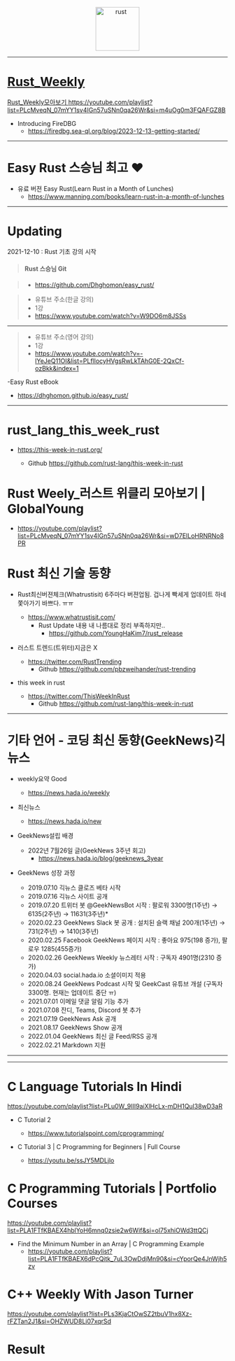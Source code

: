<p align="center">
  <a href="https://www.rust-lang.org/"><img alt="rust" width="100px" src="https://user-images.githubusercontent.com/67513038/213436632-820a1675-98d9-4626-979d-be63c60cdcb7.png" /> 
  
</p>

<hr>

# Rust_Weekly

Rust_Weekly모아보기 https://youtube.com/playlist?list=PLcMveqN_07mYY1sv4IGn57uSNn0qa26Wr&si=m4uOg0m3FQAFGZ8B

- Introducing FireDBG
  - https://firedbg.sea-ql.org/blog/2023-12-13-getting-started/

<hr>

# Easy Rust 스승님 최고  ❤️

- 유료 버젼 Easy Rust(Learn Rust in a Month of Lunches)
  - https://www.manning.com/books/learn-rust-in-a-month-of-lunches

<hr>

<h1>Updating</h1>

2021-12-10 : Rust 기초 강의 시작<br>

> #### Rust 스승님 Git

> - https://github.com/Dhghomon/easy_rust/

> - 유튜브 주소(한글 강의)
> - 1강
> - https://www.youtube.com/watch?v=W9DO6m8JSSs

<hr>

> - 유튜브 주소(영어 강의)
> - 1강
> - https://www.youtube.com/watch?v=-lYeJeQ11OI&list=PLfllocyHVgsRwLkTAhG0E-2QxCf-ozBkk&index=1

-Easy Rust eBook

- https://dhghomon.github.io/easy_rust/

<hr>

# rust_lang_this_week_rust

- https://this-week-in-rust.org/

  - Github https://github.com/rust-lang/this-week-in-rust

# Rust Weely_러스트 위클리 모아보기 | GlobalYoung

- https://youtube.com/playlist?list=PLcMveqN_07mYY1sv4IGn57uSNn0qa26Wr&si=wD7ElLoHRNRNo8PR

# Rust 최신 기술 동향
- Rust최신버젼체크(Whatrustisit) 6주마다 버젼업됨. 겁나게 빡세게 업데이트 하네 쫓아가기 바쁘다. ㅠㅠ
  - https://www.whatrustisit.com/
    - Rust Update 내용 내 나름대로 정리 부족하지만..
      - https://github.com/YoungHaKim7/rust_release
- 러스트 트렌드(트위터)지금은 X
  - https://twitter.com/RustTrending
    - Github https://github.com/pbzweihander/rust-trending
  
- this week in rust
  - https://twitter.com/ThisWeekInRust
    - Github https://github.com/rust-lang/this-week-in-rust

<hr>

# 기타 언어 - 코딩 최신 동향(GeekNews)긱뉴스

- weekly요약 Good
  - https://news.hada.io/weekly
- 최신뉴스
  - https://news.hada.io/new
 
- GeekNews설립 배경
  - 2022년 7월26일 글(GeekNews 3주년 회고)
    - https://news.hada.io/blog/geeknews_3year
- GeekNews 성장 과정
  - 2019.07.10 긱뉴스 클로즈 베타 시작
  - 2019.07.16 긱뉴스 사이트 공개
  - 2019.07.20 트위터 봇 @GeekNewsBot 시작 : 팔로워 3300명(1주년) → 6135(2주년) → 11631(3주년)*
  - 2020.02.23 GeekNews Slack 봇 공개 : 설치된 슬랙 채널 200개(1주년) → 731(2주년) → 1410(3주년)
  - 2020.02.25 Facebook GeekNews 페이지 시작 : 좋아요 975(198 증가), 팔로우 1285(455증가)
  - 2020.02.26 GeekNews Weekly 뉴스레터 시작 : 구독자 4901명(2310 증가)
  - 2020.04.03 social.hada.io 소셜이미지 적용
  - 2020.08.24 GeekNews Podcast 시작 및 GeekCast 유튜브 개설 (구독자 3300명. 현재는 업데이트 중단 ㅠ)
  - 2021.07.01 이메일 댓글 알림 기능 추가
  - 2021.07.08 잔디, Teams, Discord 봇 추가
  - 2021.07.19 GeekNews Ask 공개
  - 2021.08.17 GeekNews Show 공개
  - 2022.01.04 GeekNews 최신 글 Feed/RSS 공개
  - 2022.02.21 Markdown 지원


<hr>

<hr>


# C Language Tutorials In Hindi

https://youtube.com/playlist?list=PLu0W_9lII9aiXlHcLx-mDH1Qul38wD3aR

  - C Tutorial 2

    - https://www.tutorialspoint.com/cprogramming/

  - C Tutorial 3 | C Programming for Beginners | Full Course

    - https://youtu.be/ssJY5MDLjlo

# C Programming Tutorials | Portfolio Courses

https://youtube.com/playlist?list=PLA1FTfKBAEX4hblYoH6mnq0zsie2w6Wif&si=ol75xhiOWd3ttQCj

- Find the Minimum Number in an Array | C Programming Example
  - https://youtube.com/playlist?list=PLA1FTfKBAEX6dPcQitk_7uL3OwDdjMn90&si=cYporQe4JnWjh5zv
 



# C++ Weekly With Jason Turner

https://youtube.com/playlist?list=PLs3KjaCtOwSZ2tbuV1hx8Xz-rFZTan2J1&si=OHZWUD8Li07xqrSd
# Result

```

```
